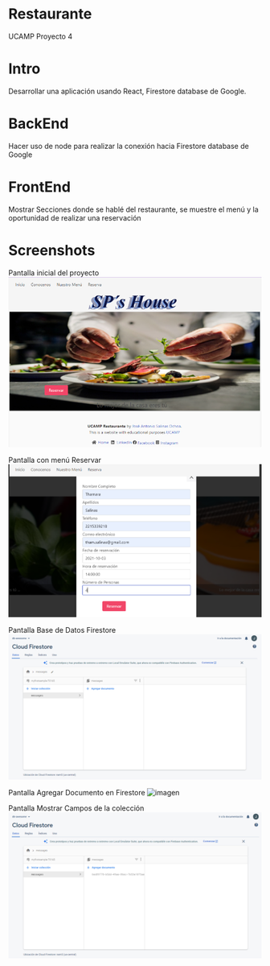 # Restaurante
UCAMP Proyecto 4

# Intro
Desarrollar una aplicación usando React, Firestore database de Google.

# BackEnd
Hacer uso de node para realizar la conexión hacia Firestore database de Google

# FrontEnd
Mostrar Secciones donde se hablé del restaurante, se muestre el menú y la oportunidad de realizar una reservación

# Screenshots
Pantalla inicial del proyecto
![imagen](src/components/images/principalPage.png)

Pantalla con menú Reservar
![imagen](src/components/images/firebase2.png)

Pantalla Base de Datos Firestore
![imagen](src/components/images/firestore1.png)

Pantalla Agregar Documento en Firestore
![imagen](src/components/images/firestore2.png)

Pantalla Mostrar Campos de la colección
![imagen](src/components/images/firestore3.png)
